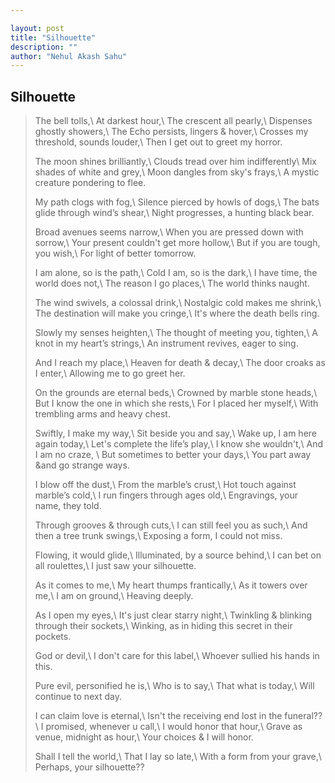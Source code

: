 ```yaml
---

layout: post
title: "Silhouette"
description: ""
author: "Nehul Akash Sahu"
---
```


## Silhouette
>
> The bell tolls,\\
  At darkest hour,\\
  The crescent all pearly,\\
  Dispenses ghostly showers,\\
  The Echo persists, lingers & hover,\\
  Crosses my threshold, sounds louder,\\
  Then I get out to greet my horror.
> 
> The moon shines brilliantly,\\
  Clouds tread over him indifferently\\
  Mix shades of white and grey,\\
  Moon dangles from sky's frays,\\
  A mystic creature pondering to flee.
> 
> My path clogs with fog,\\
  Silence pierced by howls of dogs,\\
  The bats glide through wind’s shear,\\
  Night progresses, a hunting black bear.
> 
> Broad avenues seems narrow,\\
  When you are pressed down with sorrow,\\
  Your present couldn't get more hollow,\\
  But if you are tough, you wish,\\
  For light of better tomorrow.
> 
> I am alone, so is the path,\\
  Cold I am, so is the dark,\\
  I have time, the world does not,\\
  The reason I go places,\\
  The world thinks naught.
>
> The wind swivels, a colossal drink,\\
  Nostalgic cold makes me shrink,\\
  The destination will make you cringe,\\
  It's where the death bells ring.
>
> Slowly my senses heighten,\\
  The thought of meeting you, tighten,\\
  A knot in my heart’s strings,\\
  An instrument revives, eager to sing.
>
> And I reach my place,\\
  Heaven for death & decay,\\
  The door croaks as I enter,\\
  Allowing me to go greet her.
>  
> On the grounds are eternal beds,\\
  Crowned by marble stone heads,\\
  But I know the one in which she rests,\\
  For I placed her myself,\\
  With trembling arms and heavy chest.
>
> Swiftly, I make my way,\\
  Sit beside you and say,\\
  Wake up, I am here again today,\\
  Let's complete the life’s play,\\
  I know she wouldn't,\\
  And I am no craze, \\
  But sometimes to better your days,\\
  You part away &and go strange ways.
>  
> I blow off the dust,\\
  From the marble’s crust,\\
  Hot touch against marble’s cold,\\
  I run fingers through ages old,\\
  Engravings, your name, they told.
> 
> Through grooves & through cuts,\\
  I can still feel you as such,\\
  And then a tree trunk swings,\\
  Exposing a form, I could not miss.
>
> Flowing, it would glide,\\
  Illuminated, by a source behind,\\
  I can bet on all roulettes,\\
  I just saw your silhouette.
>
> As it comes to me,\\
  My heart thumps frantically,\\
  As it towers over me,\\
  I am on ground,\\
  Heaving deeply.
>  
> As I open my eyes,\\
  It's just clear starry night,\\
  Twinkling & blinking through their sockets,\\
  Winking, as in hiding this secret in their pockets.
> 
> God or devil,\\
  I don't care for this label,\\
  Whoever sullied his hands in this.
>  
> Pure evil, personified he is,\\
  Who is to say,\\
  That what is today,\\
  Will continue to next day.
>  
> I can claim love is eternal,\\
  Isn't the receiving end lost in the funeral??\\
  I promised, whenever u call,\\
  I would honor that hour,\\
  Grave as venue, midnight as hour,\\
  Your choices & I will honor.
>
> Shall I tell the world,\\
  That I lay so late,\\
  With a form from your grave,\\
  Perhaps, your silhouette??
